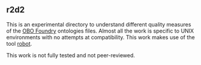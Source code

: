 ## r2d2
This is an experimental directory to understand different quality measures of the [OBO Foundry](http://www.obofoundry.org/) ontologies files. Almost all the work is specific to UNIX environments with no attempts at compatibility. This work makes use of the tool [robot](http://robot.obolibrary.org/).

This work is not fully tested and not peer-reviewed.
